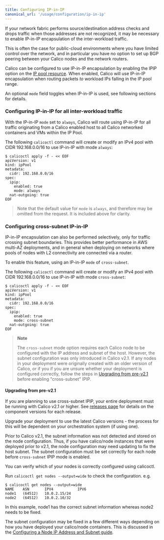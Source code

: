 ```yaml
---
title: Configuring IP-in-IP
canonical_url: '/usage/configuration/ip-in-ip'
---
```


If your network fabric performs source/destination address checks 
and drops traffic when those addresses are not recognized, it may be necessary to
enable IP-in-IP encapsulation of the inter-workload traffic.
  
This is often the case for public-cloud environments where you have limited control
over the network, and in particular you have no option to set up BGP peering between
your Calico nodes and the network routers.

Calico can be configured to use IP-in-IP encapsulation by enabling the IPIP option
on the [IP pool resource]({{site.baseurl}}/{{page.version}}/reference/calicoctl/resources/ippool). 
When enabled, Calico will use IP-in-IP encapsulation when routing packets *to*
workload IPs falling in the IP pool range.

An optional `mode` field toggles when IP-in-IP is used, see following sections for
details.
   
### Configuring IP-in-IP for all inter-workload traffic

With the IP-in-IP `mode` set to `always`, Calico will route using IP-in-IP for
all traffic originating from a Calico enabled host to all Calico networked containers 
and VMs within the IP Pool.

The following `calicoctl` command will create or modify an IPv4 pool with 
CIDR 192.168.0.0/16 to use IP-in-IP with mode `always`:

```
$ calicoctl apply -f - << EOF
apiVersion: v1
kind: ipPool
metadata:
  cidr: 192.168.0.0/16
spec:
  ipip:
    enabled: true
    mode: always
  nat-outgoing: true
EOF
```

> Note that the default value for `mode` is `always`, and therefore may be omitted
> from the request.  It is included above for clarity.

### Configuring cross-subnet IP-in-IP

IP-in-IP encapsulation can also be performed selectively, only for traffic crossing 
subnet boundaries.  This provides better performance in AWS multi-AZ deployments, 
and in general when deploying on networks where pools of nodes with L2 connectivity 
are connected via a router.

To enable this feature, using an IP-in-IP `mode` of `cross-subnet`.

The following `calicoctl` command will create or modify an IPv4 pool with 
CIDR 192.168.0.0/16 to use IP-in-IP with mode `cross-subnet`:


```
$ calicoctl apply -f - << EOF
apiVersion: v1
kind: ipPool
metadata:
  cidr: 192.168.0.0/16
spec:
  ipip:
    enabled: true
    mode: cross-subnet
  nat-outgoing: true
EOF
```

> **Note** 
>
> The `cross-subnet` mode option requires each Calico node to be configured
> with the IP address and subnet of the host.  However, the subnet configuration
> was only introduced in Calico v2.1.  If any nodes in your deployment were originally
> created with an older version of Calico, or if you if you are unsure whether 
> your deployment is configured correctly, follow the steps in 
> [Upgrading from pre-v2.1](#upgrading-from-pre-v21) before enabling "cross-subnet" IPIP.

#### Upgrading from pre-v2.1

If you are planning to use cross-subnet IPIP, your entire deployment must be running with
Calico v2.1 or higher.  See [releases page]({{site.baseurl}}/{{page.version}}/releases) 
for details on the component versions for each release.

Upgrade your deployment to use the latest Calico versions - the process for this
will be dependent on your orchestration system (if using one). 

Prior to Calico v2.1, the subnet information was not detected and stored on the 
node configuration.  Thus, if you have calico/node instances that were deployed 
prior to v2.1, the node configuration may need updating to fix the host subnet.
The subnet configuration must be set correctly for each node before `cross-subnet`
IPIP mode is enabled.

You can verify which of your nodes is correctly configured using calicoctl.

Run `calicoctl get nodes --output=wide` to check the configuration.  e.g.

```
$ calicoctl get nodes --output=wide
NAME    ASN       IPV4           IPV6   
node1   (64512)   10.0.2.15/24          
node2   (64512)   10.0.2.10/32          
```

In this example, node1 has the correct subnet information whereas node2 needs
to be fixed.

The subnet configuration may be fixed in a few different ways depending on how 
you have deployed your calico/node containers.  This is discussed in the
[Configuring a Node IP Address and Subnet guide]({{site.baseurl}}/{{page.version}}/usage/configuration/node).
